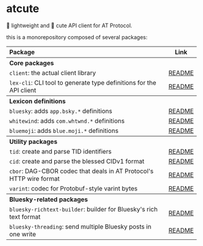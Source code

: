 # atcute

🦋 lightweight and 🌸 cute API client for AT Protocol.

this is a monorepository composed of several packages:

<table>
	<thead>
		<tr>
			<th align="left">Package</th>
			<th>Link</th>
		</tr>
	</thead>
	<tbody>
		<tr>
			<th colspan="2" align="left">Core packages</th>
		</tr>
		<tr>
			<td><code>client</code>: the actual client library</td>
			<td><a href="./packages/core/client/README.md">README</a></td>
		</tr>
		<tr>
			<td><code>lex-cli</code>: CLI tool to generate type definitions for the API client</td>
			<td><a href="./packages/core/lex-cli/README.md">README</a></td>
		</tr>
		<tr>
			<th colspan="2" align="left">Lexicon definitions</th>
		</tr>
		<tr>
			<td><code>bluesky</code>: adds <code>app.bsky.*</code> definitions</td>
			<td><a href="./packages/definitions/bluesky/README.md">README</a></td>
		</tr>
		<tr>
			<td><code>whitewind</code>: adds <code>com.whtwnd.*</code> definitions</td>
			<td><a href="./packages/definitions/whitewind/README.md">README</a></td>
		</tr>
		<tr>
			<td><code>bluemoji</code>: adds <code>blue.moji.*</code> definitions</td>
			<td><a href="./packages/definitions/bluemoji/README.md">README</a></td>
		</tr>
		<tr>
			<th colspan="2" align="left">Utility packages</th>
		</tr>
		<tr>
			<td><code>tid</code>: create and parse TID identifiers</td>
			<td><a href="./packages/utilities/tid/README.md">README</a></td>
		</tr>
		<tr>
			<td><code>cid</code>: create and parse the blessed CIDv1 format</td>
			<td><a href="./packages/utilities/cid/README.md">README</a></td>
		</tr>
		<tr>
			<td><code>cbor</code>: DAG-CBOR codec that deals in AT Protocol's HTTP wire format</td>
			<td><a href="./packages/utilities/cbor/README.md">README</a></td>
		</tr>
		<tr>
			<td><code>varint</code>: codec for Protobuf-style varint bytes</td>
			<td><a href="./packages/utilities/varint/README.md">README</a></td>
		</tr>
		<tr>
			<th colspan="2" align="left">Bluesky-related packages</th>
		</tr>
		<tr>
			<td><code>bluesky-richtext-builder</code>: builder for Bluesky's rich text format</td>
			<td><a href="./packages/bluesky/richtext-builder/README.md">README</a></td>
		</tr>
		<tr>
			<td><code>bluesky-threading</code>: send multiple Bluesky posts in one write</td>
			<td><a href="./packages/bluesky/threading/README.md">README</a></td>
		</tr>
	</tbody>
</table>
